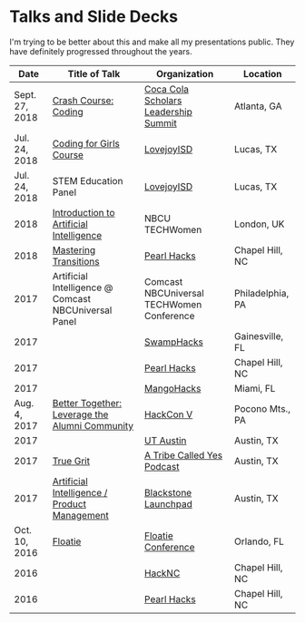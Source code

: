 # Talks and Slide Decks
I'm trying to be better about this and make all my presentations public. They have definitely progressed throughout the years.

| Date | Title of Talk | Organization | Location |
|------|---------------|--------------|----------|
| Sept. 27, 2018 | [Crash Course: Coding](https://github.com/madipfaff/Talks-And-Decks/tree/master/2018/CocaColaScholars) | [Coca Cola Scholars Leadership Summit](https://summit.coca-colascholarsfoundation.org/) | Atlanta, GA |
| Jul. 24, 2018 | [Coding for Girls Course](https://github.com/madipfaff/Talks-And-Decks/tree/master/2018/LovejoyISD) | [LovejoyISD](https://www.lovejoyisd.net/) | Lucas, TX |
| Jul. 24, 2018 | STEM Education Panel | [LovejoyISD](https://www.lovejoyisd.net/) | Lucas, TX |
| 2018 | [Introduction to Artificial Intelligence](https://github.com/madipfaff/Talks-And-Decks/tree/master/2018/NBCUTechWomen) | NBCU TECHWomen | London, UK |
| 2018 | [Mastering Transitions](https://github.com/madipfaff/Talks-And-Decks/tree/master/2018/PearlHacks) | [Pearl Hacks](http://pearlhacks.com/) | Chapel Hill, NC |
| 2017 | Artificial Intelligence @ Comcast NBCUniversal Panel | Comcast NBCUniversal TECHWomen Conference | Philadelphia, PA |
| 2017 | [](https://github.com/madipfaff/Talks-And-Decks/tree/master/2017/SwampHacks) | [SwampHacks](http://swamphacks.com/) | Gainesville, FL |
| 2017 | [](https://github.com/madipfaff/Talks-And-Decks/tree/master/2017/PearlHacks) | [Pearl Hacks](http://pearlhacks.com/) | Chapel Hill, NC |
| 2017 | [](https://github.com/madipfaff/Talks-And-Decks/tree/master/2017/MangoHacks) | [MangoHacks](http://mangohacks.com/) | Miami, FL |
| Aug. 4, 2017 | [Better Together: Leverage the Alumni Community](https://github.com/madipfaff/Talks-And-Decks/tree/master/2017/HackConV) | [HackCon V](https://hackcon.mlh.io/) | Pocono Mts., PA |
| 2017 | [](https://github.com/madipfaff/Talks-And-Decks/tree/master/2017/UTAustin) | [UT Austin](https://www.utexas.edu/) | Austin, TX |
| 2017 | [True Grit](https://github.com/madipfaff/Talks-And-Decks/tree/master/2017/ATribeCalledYes) | [A Tribe Called Yes Podcast](http://atribecalledyes.com/) | Austin, TX |
| 2017 | [Artificial Intelligence / Product Management](https://github.com/madipfaff/Talks-And-Decks/tree/master/2017/BlackstoneLaunchpad) | [Blackstone Launchpad](https://ugs.utexas.edu/blackstone-launchpad) | Austin, TX |
| Oct. 10, 2016 | [Floatie](https://github.com/madipfaff/Talks-And-Decks/tree/master/2016/Floatie) | [Floatie Conference](https://www.hackathon.com/event/floatie---a-tech-community-conference-26785829136) | Orlando, FL |
| 2016 | [](https://github.com/madipfaff/Talks-And-Decks/tree/master/2016/HackNC) | [HackNC](http://hacknc.com/) | Chapel Hill, NC |
| 2016 | [](https://github.com/madipfaff/Talks-And-Decks/tree/master/2016/PearlHacks) | [Pearl Hacks](http://pearlhacks.com/) | Chapel Hill, NC |
